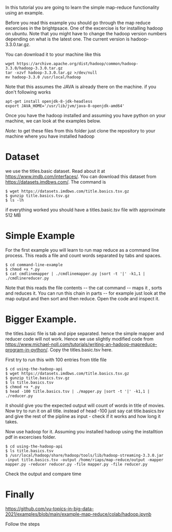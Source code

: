 In this tutorial you are going to learn the simple map-reduce functionality using an example. 

Before you read this example you should go through the map reduce excercises in the brightpsace.
One of the excercise is for installing hadoop on ubuntu. Note that you might have to change the hadoop version numbers depending on what is the latest one.
The current version is hadoop-3.3.0.tar.gz.

You can download it to your machine like this

```
wget https://archive.apache.org/dist/hadoop/common/hadoop-3.3.0/hadoop-3.3.0.tar.gz
tar -xzvf hadoop-3.3.0.tar.gz >/dev/null
mv hadoop-3.3.0 /usr/local/hadoop
```

Note that this assumes the JAVA is already there on the machine. if you don't following works

```
apt-get install openjdk-8-jdk-headless
export JAVA_HOME='/usr/lib/jvm/java-8-openjdk-amd64'

```

Once you have the hadoop installed and assuming you have python on your machine, we can look at the examples below.

*Note*: to get these files from this folder just clone the repository to your machine where you have installed hadoop

# Dataset

we use the titles.basic dataset. Read about it at https://www.imdb.com/interfaces/. You can download this dataset from https://datasets.imdbws.com/.
The command is

```
$ wget https://datasets.imdbws.com/title.basics.tsv.gz
$ gunzip title.basics.tsv.gz
$ ls -lh
```

if everything worked you should have a titles.basic.tsv file with approximate 512 MB

# Simple Example

For the first example you will learn to run map reduce as a command line process. This reads a file and count words separated by tabs and spaces.

```
$ cd command-line-example
$ chmod +x *.py
$ cat cmdlinemapper | ./cmdlinemapper.py |sort -t '|' -k1,1 | ./cmdlinereducer.py
```

Note that this reads the file contents -- the cat command -- maps it , sorts and reduces it. You can run this chain in parts -- for example just look at the map output and then sort and then reduce. Open the code and inspect it.


# Bigger Example.

the titles.basic file is tab and pipe separated. hence the simple mapper and reducer code will not work. Hence we use slightly modified code from https://www.michael-noll.com/tutorials/writing-an-hadoop-mapreduce-program-in-python/. Copy the titles.basic.tsv here.

First try to run this with 100 entries from title file

```
$ cd using-the-hadoop-api
$ wget https://datasets.imdbws.com/title.basics.tsv.gz
$ gunzip title.basics.tsv.gz
$ ls title.basics.tsv
$ chmod +x *.py
$ head -100 title.basics.tsv | ./mapper.py |sort -t '|' -k1,1 | ./reducer.py
```

it should give you the expected output will count of words in title of movies. Now try to run it on all title. instead of head -100 just say cat title.basics.tsv and give the rest of the pipline as input - check if it works and how long it takes.

Now use hadoop for it. Assuming you installed hadoop using the installtion pdf in excercises folder.

```
$ cd using-the-hadoop-api
$ ls title.basics.tsv
$ /usr/local/hadoop/share/hadoop/tools/lib/hadoop-streaming-3.3.0.jar -input title.basics.tsv -output /home/riaps/map-reduce/output -mapper mapper.py -reducer reducer.py -file mapper.py -file reducer.py 
```

Check the output and compare time

# Finally 

https://github.com/vu-topics-in-big-data-2021/examples/blob/main/example-map-reduce/colab/hadoop.ipynb 

Follow the steps
